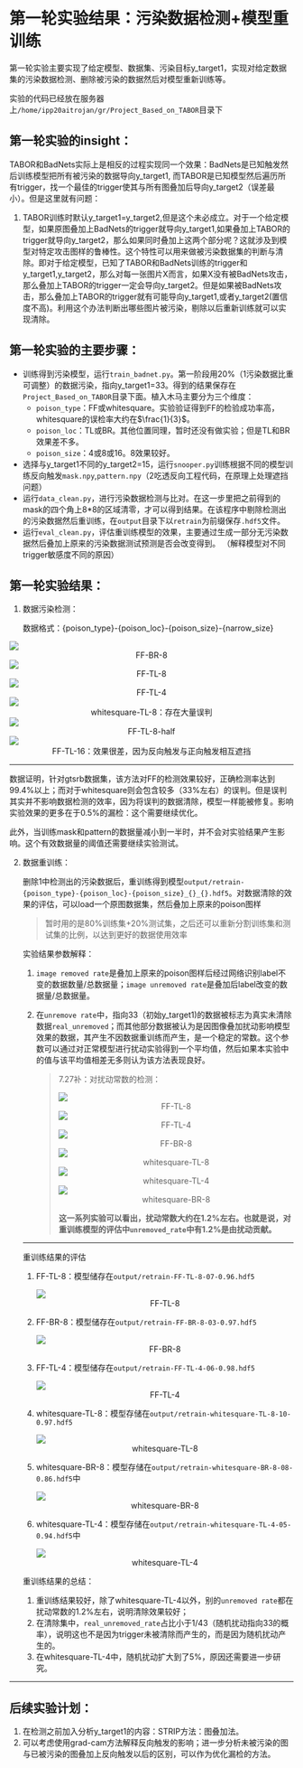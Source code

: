 # 第一轮实验结果：污染数据检测+模型重训练

第一轮实验主要实现了给定模型、数据集、污染目标y_target1，实现对给定数据集的污染数据检测、删除被污染的数据然后对模型重新训练等。

实验的代码已经放在服务器上`/home/ipp20aitrojan/gr/Project_Based_on_TABOR`目录下

## 第一轮实验的insight：

TABOR和BadNets实际上是相反的过程实现同一个效果：BadNets是已知触发然后训练模型把所有被污染的数据导向y_target1, 而TABOR是已知模型然后遍历所有trigger，找一个最佳的trigger使其与所有图叠加后导向y_target2（误差最小）。但是这里就有问题：

1. TABOR训练时默认y_target1=y_target2,但是这个未必成立。对于一个给定模型，如果原图叠加上BadNets的trigger就导向y_target1,如果叠加上TABOR的trigger就导向y_target2，那么如果同时叠加上这两个部分呢？这就涉及到模型对特定攻击图样的鲁棒性。这个特性可以用来做被污染数据集的判断与清除。即对于给定模型，已知了TABOR和BadNets训练的trigger和y_target1,y_target2，那么对每一张图片X而言，如果X没有被BadNets攻击，那么叠加上TABOR的trigger一定会导向y_target2。但是如果被BadNets攻击，那么叠加上TABOR的trigger就有可能导向y_target1,或者y_target2(置信度不高)。利用这个办法判断出哪些图片被污染，剔除以后重新训练就可以实现清除。

## 第一轮实验的主要步骤：

- 训练得到污染模型，运行`train_badnet.py`。第一阶段用20%（1污染数据比重可调整）的数据污染，指向y_target1=33。得到的结果保存在`Project_Based_on_TABOR`目录下面。植入木马主要分为三个维度：
  - `poison_type`：FF或whitesquare。实验验证得到FF的检验成功率高，whitesquare的误检率大约在$\frac{1}{3}​$。
  - `poison_loc`：TL或BR。其他位置同理，暂时还没有做实验；但是TL和BR效果差不多。
  - `poison_size`：4或8或16。8效果较好。
- 选择与y_target1不同的y_target2=15，运行`snooper.py`训练根据不同的模型训练反向触发`mask.npy`,`pattern.npy`（2吃透反向工程代码，在原理上处理遮挡问题）
- 运行`data_clean.py`，进行污染数据检测与比对。在这一步里把之前得到的mask的四个角上8*8的区域清零，才可以得到结果。在该程序中剔除检测出的污染数据然后重训练，在`output`目录下以`retrain`为前缀保存`.hdf5`文件。
- 运行`eval_clean.py`，评估重训练模型的效果，主要通过生成一部分无污染数据然后叠加上原来的污染数据测试预测是否会改变得到。
（解释模型对不同trigger敏感度不同的原因）


## 第一轮实验结果：

1. 数据污染检测：

   数据格式：{poison_type}-{poison_loc}-{poison_size}-{narrow_size}

<img src="imgs/FF-BR-8.png">

<center>FF-BR-8</center>

<img src="imgs/FF-TL-8.png">

<center>FF-TL-8</center>

<img src="imgs/FF-TL-4.png">

<center>FF-TL-4</center>

<img src="imgs/whitesquare-TL-8.png">

<center>whitesquare-TL-8：存在大量误判</center>

<img src="imgs/FF-TL-8-half.png">

<center>FF-TL-8-half</center>

<img src="imgs/FF-TL-16.png">

<center>FF-TL-16：效果很差，因为反向触发与正向触发相互遮挡</center>

---

数据证明，针对gtsrb数据集，该方法对FF的检测效果较好，正确检测率达到99.4%以上；而对于whitesquare则会包含较多（33%左右）的误判。但是误判其实并不影响数据检测的效率，因为将误判的数据清除，模型一样能被修复。影响实验效果的更多在于0.5%的漏检：这个需要继续优化。

此外，当训练mask和pattern的数据量减小到一半时，并不会对实验结果产生影响。这个有效数据量的阈值还需要继续实验测试。

2. 数据重训练：

   删除1中检测出的污染数据后，重训练得到模型`output/retrain-{poison_type}-{poison_loc}-{poison_size}_{}_{}.hdf5`。对数据清除的效果的评估，可以load一个原图数据集，然后叠加上原来的poison图样

   > 暂时用的是80%训练集+20%测试集，之后还可以重新分割训练集和测试集的比例，以达到更好的数据使用效率

   实验结果参数解释：

   1. `image removed rate`是叠加上原来的poison图样后经过网络识别label不变的数据数量/总数据量；`image unremoved rate`是叠加后label改变的数据量/总数据量。

   2. 在`unremove rate`中，指向33（初始y_target1)的数据被标志为真实未清除数据`real_unremoved`；而其他部分数据被认为是因图像叠加扰动影响模型效果的数据，其产生不因数据重训练而产生，是一个稳定的常数。这个参数可以通过对正常模型进行扰动实验得到一个平均值，然后如果本实验中的值与该平均值相差无多则认为该方法表现良好。

      > 7.27补：对扰动常数的检测：
      >
      > <img src="imgs/FF-TL-8-turbulenceDetection.png">
      >
      > <center>FF-TL-8</center>
      >
      > <img src="imgs/FF-TL-4-turbulenceDetection.png">
      >
      > <center>FF-TL-4</center>
      >
      > <img src="imgs/FF-BR-8-turbulenceDetection.png">
      >
      > <center>FF-BR-8</center>
      >
      > <img src="imgs/whitesquare-TL-8-turbulenceDetection.png">
      >
      > <center>whitesquare-TL-8</center>
      >
      > <img src="imgs/whitesquare-TL-4-turbulenceDetection.png">
      >
      > <center>whitesquare-TL-4</center>
      >
      > <img src="imgs/whitesquare-BR-8-turbulenceDetection.png">
      >
      > <center>whitesquare-BR-8</center>
      >
      > **这一系列实验可以看出，扰动常数大约在1.2%左右。也就是说，对重训练模型的评估中`unremoved_rate`中有1.2%是由扰动贡献。**

   ---

   重训练结果的评估

   1. FF-TL-8：模型储存在`output/retrain-FF-TL-8-07-0.96.hdf5`

      <img src="imgs/FF-TL-8-eval-clean.png">

      <center>FF-TL-8</center>

   2. FF-BR-8：模型储存在`output/retrain-FF-BR-8-03-0.97.hdf5`

      <img src="imgs/FF-BR-8-eval-clean.png">

      <center>FF-BR-8</center>

   3. FF-TL-4：模型储存在`output/retrain-FF-TL-4-06-0.98.hdf5`

      <img src="imgs/FF-TL-4-eval-clean.png">

      <center>FF-TL-4</center>

   4. whitesquare-TL-8：模型存储在`output/retrain-whitesquare-TL-8-10-0.97.hdf5`

      <img src="imgs/whitesquare-TL-8-eval-clean.png">

      <center>whitesquare-TL-8</center>

   5. whitesquare-BR-8：模型存储在`output/retrain-whitesquare-BR-8-08-0.86.hdf5`中

      <img src="imgs/whitesquare-BR-8-eval-clean.png">

      <center>whitesquare-BR-8</center>

   6. whitesquare-TL-4：模型存储在`output/retrain-whitesquare-TL-4-05-0.94.hdf5`中

      <img src="imgs/whitesquare-TL-4-eval-clean.png">

      <center>whitesquare-TL-4</center>

   重训练结果的总结：

   1. 重训练结果较好，除了whitesquare-TL-4以外，别的`unremoved rate`都在扰动常数的1.2%左右，说明清除效果较好；
   2. 在清除集中，`real_unremoved_rate`占比小于1/43（随机扰动指向33的概率），说明这也不是因为trigger未被清除而产生的，而是因为随机扰动产生的。
   3. 在whitesquare-TL-4中，随机扰动扩大到了5%，原因还需要进一步研究。

---

## 后续实验计划：

1. 在检测之前加入分析y_target1的内容：STRIP方法：图叠加法。
2. 可以考虑使用grad-cam方法解释反向触发的影响；进一步分析未被污染的图与已被污染的图叠加上反向触发以后的区别，可以作为优化漏检的方法。